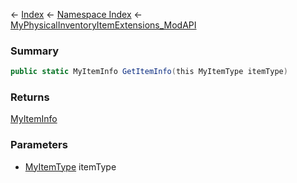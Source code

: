 ← [Index](Api-Index) ← [Namespace Index](Namespace-Index) ← [MyPhysicalInventoryItemExtensions_ModAPI](VRage.Game.ModAPI.Ingame.MyPhysicalInventoryItemExtensions_ModAPI)

### Summary

```csharp
public static MyItemInfo GetItemInfo(this MyItemType itemType)
```

### Returns

[MyItemInfo](VRage.Game.ModAPI.Ingame.MyItemInfo)

### Parameters

* [MyItemType](VRage.Game.ModAPI.Ingame.MyItemType) itemType
